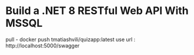 ﻿# Build a .NET 8 RESTful Web API With MSSQL

pull  - docker push tmatiashvili/quizapp:latest
use url : http://localhost:5000/swagger